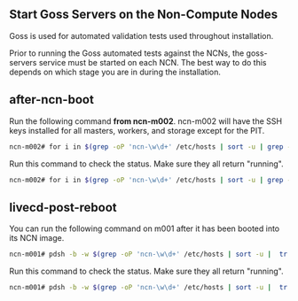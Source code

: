 ## Start Goss Servers on the Non-Compute Nodes

Goss is used for automated validation tests used throughout installation.

Prior to running the Goss automated tests against the NCNs, the goss-servers service must be started on each NCN.
The best way to do this depends on which stage you are in during the installation.


## after-ncn-boot 

Run the following command **from ncn-m002**.   ncn-m002 will have the SSH keys installed for all masters, workers, and storage except for the PIT.

```bash
ncn-m002# for i in $(grep -oP 'ncn-\w\d+' /etc/hosts | sort -u | grep -v m001);do ssh -o UserKnownHostsFile=/dev/null -o StrictHostKeyChecking=no ${i} "systemctl start goss-servers";done 
```

Run this command to check the status.  Make sure they all return "running".

```bash
ncn-m002# for i in $(grep -oP 'ncn-\w\d+' /etc/hosts | sort -u | grep -v m001);do ssh -o UserKnownHostsFile=/dev/null -o StrictHostKeyChecking=no ${i} "systemctl status goss-servers | grep Active";done 
```


## livecd-post-reboot 

You can run the following command on m001 after it has been booted into its NCN image.

```bash
ncn-m001# pdsh -b -w $(grep -oP 'ncn-\w\d+' /etc/hosts | sort -u |  tr -t '\n' ',') 'systemctl start goss-servers' 
```

Run this command to check the status.  Make sure they all return "running".

```bash
ncn-m001# pdsh -b -w $(grep -oP 'ncn-\w\d+' /etc/hosts | sort -u |  tr -t '\n' ',') 'systemctl status goss-servers | grep Active'
```

